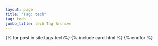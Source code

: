 ```yaml
---
layout: page
title: "Tag: tech"
tag: tech
jumbo_title: tech Tag Archive
---
```

<div class="row">
{% for post in site.tags.tech%}
{% include card.html %}
{% endfor %}
</div>